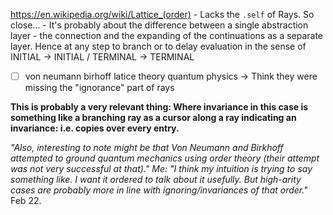 https://en.wikipedia.org/wiki/Lattice_(order) - Lacks the `.self` of Rays. So close... - It's probably about the difference between a single abstraction layer - the connection and the expanding of the continuations as a separate layer. Hence at any step to branch or to delay evaluation in the sense of INITIAL -> INITIAL / TERMINAL -> TERMINAL

- [ ] von neumann birhoff latice theory quantum physics -> Think they were missing the "ignorance" part of rays

**This is probably a very relevant thing: Where invariance in this case is something like a branching ray as a cursor along a ray indicating an invariance: i.e. copies over every entry.**

*"Also, interesting to note might be that Von Neumann and Birkhoff attempted to ground quantum mechanics using order theory (their attempt was not very successful at that)."
Me: "I think my intuition is trying to say something like. I want it ordered to talk about it usefully. But high-arity cases are probably more in line with ignoring/invariances of that order."*
Feb 22.
